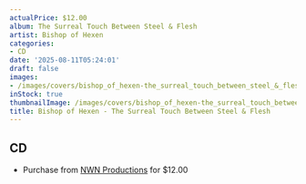```yaml
---
actualPrice: $12.00
album: The Surreal Touch Between Steel & Flesh
artist: Bishop of Hexen
categories:
- CD
date: '2025-08-11T05:24:01'
draft: false
images:
- /images/covers/bishop_of_hexen-the_surreal_touch_between_steel_&_flesh.jpg
inStock: true
thumbnailImage: /images/covers/bishop_of_hexen-the_surreal_touch_between_steel_&_flesh-thumb.jpg
title: Bishop of Hexen - The Surreal Touch Between Steel & Flesh
---
```


## CD
* Purchase from [NWN Productions](http://shop.nwnprod.com/index.php?route=product/product&path=93&product_id=55908&sort=pd.name&order=ASC) for $12.00
